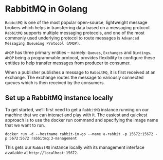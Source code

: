 # RabbitMQ in Golang
`RabbitMQ` is one of the most popular open-source, lightweight message brokers which helps in transferring data based on a messaging protocol. `RabbitMQ` supports multiple messaging protocols, and one of the most commonly used underlying protocol to route messages is `Advanced Messaging Queueing Protocol (AMQP)`.

`AMQP` has three primary entities – namely: `Queues`, `Exchanges` and `Bindings`. `AMQP` being a programmable protocol, provides flexibility to configure these entities to help transfer messages from producer to consumer.

When a publisher publishes a message to `RabbitMQ`, it is first received at an exchange. The exchange routes the message to variously connected queues which is then received by the consumers.

## Set up a RabbitMQ instance locally
To get started, we’ll first need to get a `RabbitMQ` instance running on our machine that we can interact and play with it. The easiest and quickest approach is to use the docker run command and specifying the image name that we want to run.
```
docker run -d --hostname rabbit-in-go --name a-rabbit -p 15672:15672 -p 5672:5672 rabbitmq:3-management 
```
This gets our `RabbitMQ` instance locally with its management interface available at `http://localhost:15672`.